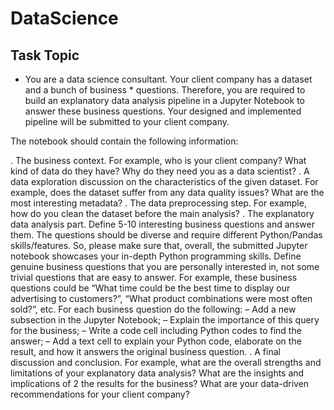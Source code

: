 # DataScience 

## Task Topic

* You are a data science consultant. Your client company has a dataset and a bunch of business *
questions. Therefore, you are required to build an explanatory data analysis pipeline in a
Jupyter Notebook to answer these business questions. Your designed and implemented pipeline
will be submitted to your client company. 

The notebook should contain the following information:

. The business context. For example, who is your client company? What kind of data do
they have? Why do they need you as a data scientist?
. A data exploration discussion on the characteristics of the given dataset. For example,
does the dataset suffer from any data quality issues? What are the most interesting
metadata?
. The data preprocessing step. For example, how do you clean the dataset before the main
analysis?
. The explanatory data analysis part. Define 5-10 interesting business questions and
answer them. The questions should be diverse and require different Python/Pandas
skills/features. So, please make sure that, overall, the submitted Jupyter notebook showcases
your in-depth Python programming skills. Define genuine business questions that
you are personally interested in, not some trivial questions that are easy to answer. For
example, these business questions could be “What time could be the best time to display
our advertising to customers?”, “What product combinations were most often sold?”, etc.
For each business question do the following:
– Add a new subsection in the Jupyter Notebook;
– Explain the importance of this query for the business;
– Write a code cell including Python codes to find the answer;
– Add a text cell to explain your Python code, elaborate on the result, and how it
answers the original business question.
. A final discussion and conclusion. For example, what are the overall strengths and limitations
of your explanatory data analysis? What are the insights and implications of
2
the results for the business? What are your data-driven recommendations for your client
company?
